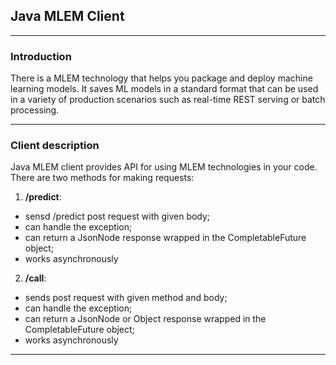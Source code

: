 ## Java MLEM Client

---

### Introduction

There is a MLEM technology that helps you package and deploy machine learning models. It saves ML models in a standard format that can be used in a variety of production scenarios such as real-time REST serving or batch processing.

---

### Client description

Java MLEM client provides API for using MLEM technologies in your code. There are two methods for making requests:
1) **/predict**:
- sensd /predict post request with given body; 
- can handle the exception;
- can return a JsonNode response wrapped in the CompletableFuture object;
- works asynchronously

2) **/call**: 
- sends post request with given method and body;
- can handle the exception;
- can return a JsonNode or Object response wrapped in the CompletableFuture object;
- works asynchronously

---